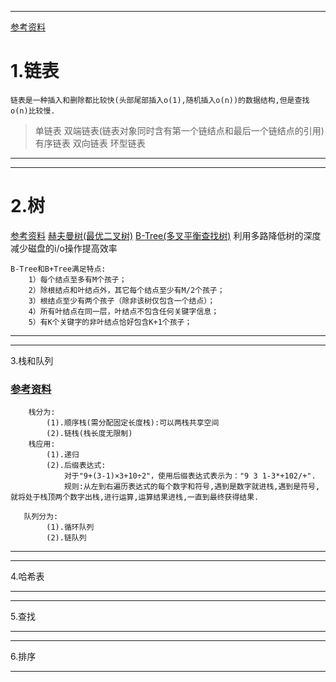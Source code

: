 ------
[参考资料](http://blog.csdn.net/u012152619/article/details/41889329#t1)
##
# 1.链表
    链表是一种插入和删除都比较快(头部尾部插入o(1),随机插入o(n))的数据结构,但是查找o(n)比较慢.
> 单链表
> 双端链表(链表对象同时含有第一个链结点和最后一个链结点的引用)
> 有序链表
> 双向链表
> 环型链表

------

------
# 2.树
[参考资料](https://www.zybuluo.com/guoxs/note/242219#一树的基本概念)
[赫夫曼树(最优二叉树)](http://blog.csdn.net/ns_code/article/details/19174553)
[B-Tree(多叉平衡查找树)](http://blog.csdn.net/v_july_v/article/details/6530142)
    利用多路降低树的深度减少磁盘的i/o操作提高效率
```
B-Tree和B+Tree满足特点:
    1）每个结点至多有M个孩子；
    2）除根结点和叶结点外，其它每个结点至少有M/2个孩子；
    3）根结点至少有两个孩子（除非该树仅包含一个结点）；
    4）所有叶结点在同一层，叶结点不包含任何关键字信息；
    5）有K个关键字的非叶结点恰好包含K+1个孩子；
```

------

------
3.栈和队列
### [参考资料](https://www.zybuluo.com/guoxs/note/230477)

```
    栈分为:
        (1).顺序栈(需分配固定长度栈):可以两栈共享空间
        (2).链栈(栈长度无限制)
    栈应用:
        (1).递归
        (2).后缀表达式:
            对于"9+(3-1)×3+10÷2"，使用后缀表达式表示为："9 3 1-3*+102/+".
            规则:从左到右遍历表达式的每个数字和符号,遇到是数字就进栈,遇到是符号,就将处于栈顶两个数字出栈,进行运算,运算结果进栈,一直到最终获得结果.
```

```
   队列分为:
        (1).循环队列
        (2).链队列
```

------

------
4.哈希表

------

------
5.查找

------

------
6.排序

------